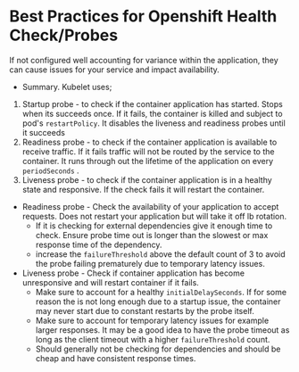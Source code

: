 # Best Practices for Openshift Health Check/Probes

If not configured well accounting for variance within the application, they can cause issues for your service and impact availability.
 
- Summary. Kubelet uses;
1. Startup probe - to check if the container application has started. Stops when its succeeds once. If it fails, the container is killed and subject to pod's ```restartPolicy```. It disables the liveness and readiness probes until it succeeds
2. Readiness probe -  to check if the container application is available to receive traffic. If it fails traffic will not be routed by the service to the container. It runs through out the lifetime of the application on every ```periodSeconds```  .
3. Liveness probe - to check if the container application is in a healthy state and responsive. If the check fails it will restart the container.


- Readiness probe - Check the availability of your application to accept requests. Does not restart your application but will take it off lb rotation.
    - If it is checking for external dependencies give it enough time to check. Ensure probe time out is longer than the slowest or max response time of the dependency.
    - increase the ```failureThreshold``` above the default count of 3 to avoid the probe failing prematurely due to temporary latency issues.
- Liveness probe - Check if container application has become unresponsive and will restart container if it fails.
    - Make sure to account for a healthy ```initialDelaySeconds```. If for some reason the  is not long enough due to a startup issue, the container may never start due to constant restarts by the probe itself.
    - Make sure to account for temporary latency issues for example larger responses. It may be a good idea to have the probe timeout as long as the client timeout with a higher ```failureThreshold``` count. 
    - Should generally not be checking for dependencies and should be cheap and have consistent response times.

